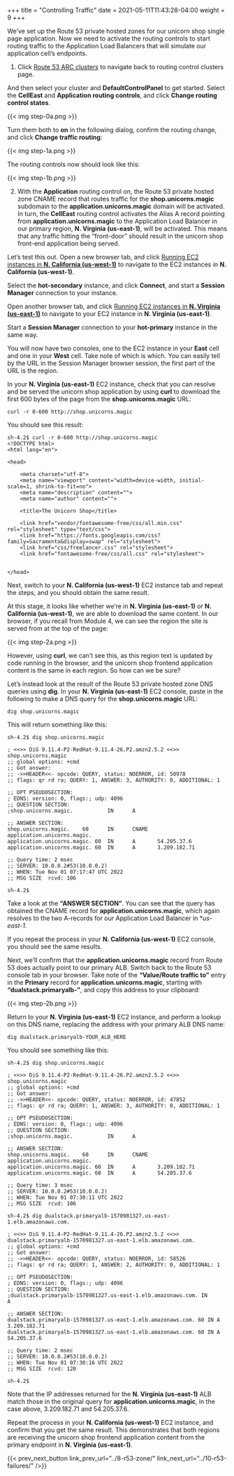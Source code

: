 +++
title = "Controlling Traffic"
date =  2021-05-11T11:43:28-04:00
weight = 9
+++

We’ve set up the Route 53 private hosted zones for our unicorn shop single page application. Now we need to activate the routing controls to start routing traffic to the Application Load Balancers that will simulate our application cell’s endpoints.

1. Click [Route 53 ARC clusters](https://us-west-2.console.aws.amazon.com/route53recovery/home#/recovery-control/clusters) to navigate back to routing control clusters page.

And then select your cluster and **DefaultControlPanel** to get started. Select the **CellEast** and **Application routing controls**, and click **Change routing control states**. 

{{< img step-0a.png >}}


Turn them both to **on** in the following dialog, confirm the routing change, and click **Change traffic routing**:

{{< img step-1a.png >}}

The routing controls now should look like this:

{{< img step-1b.png >}}

2. With the **Application** routing control on, the Route 53 private hosted zone CNAME record that routes traffic for the **shop.unicorns.magic** subdomain to the **application.unicorns.magic** domain will be activated. In turn, the **CellEast** routing control activates the Alias A record pointing from **application.unicorns.magic** to the Application Load Balancer in our primary region, **N. Virginia (us-east-1)**, will be activated. This means that any traffic hitting the “front-door” should result in the unicorn shop front-end application being served.

Let’s test this out. Open a new browser tab, and click [Running EC2 instances in **N. California (us-west-1)**](https://us-west-1.console.aws.amazon.com/ec2/home?region=us-west-1#Instances:instanceState=running) to navigate to the EC2 instances in **N. California (us-west-1)**.  

Select the **hot-secondary** instance, and click **Connect**, and start a **Session Manager** connection to your instance.

Open another browser tab, and click [Running EC2 instances in **N. Virginia (us-east-1)**](https://us-east-1.console.aws.amazon.com/ec2/home?region=us-east-1#Instances:instanceState=running) to navigate to your EC2 instance in **N. Virginia (us-east-1)**. 

Start a **Session Manager** connection to your **hot-primary** instance in the same way.

You will now have two consoles, one to the EC2 instance in your **East** cell and one in your **West** cell. Take note of which is which. You can easily tell by the URL in the Session Manager browser session, the first part of the URL is the region.

In your **N. Virginia (us-east-1)** EC2 instance, check that you can resolve and be served the unicorn shop application by using **curl** to download the first 600 bytes of the page from the **shop.unicorns.magic** URL:

```
curl -r 0-600 http://shop.unicorns.magic
```

You should see this result:

```
sh-4.2$ curl -r 0-600 http://shop.unicorns.magic
<!DOCTYPE html>
<html lang="en">

<head>

    <meta charset="utf-8">
    <meta name="viewport" content="width=device-width, initial-scale=1, shrink-to-fit=no">
    <meta name="description" content="">
    <meta name="author" content="">

    <title>The Unicorn Shop</title>

    <link href="vendor/fontawesome-free/css/all.min.css" rel="stylesheet" type="text/css">
    <link href="https://fonts.googleapis.com/css?family=Sacramento&display=swap" rel="stylesheet">
    <link href="css/freelancer.css" rel="stylesheet">
    <link href="fontawesome-free/css/all.css" rel="stylesheet">


</head>
```

Next, switch to your **N. California (us-west-1)** EC2 instance tab and repeat the steps, and you should obtain the same result. 

At this stage, it looks like whether we’re in **N. Virginia (us-east-1)** or **N. California (us-west-1)**, we are able to download the same content. In our browser, if you recall from Module 4, we can see the region the site is served from at the top of the page:

{{< img step-2a.png >}}

However, using **curl**, we can’t see this, as this region text is updated by code running in the browser, and the unicorn shop frontend application content is the same in each region. So how can we be sure?

Let’s instead look at the result of the Route 53 private hosted zone DNS queries using **dig**. In your **N. Virginia (us-east-1)** EC2 console, paste in the following to make a DNS query for the **shop.unicorns.magic** URL:

```
dig shop.unicorns.magic
```

This will return something like this:

```
sh-4.2$ dig shop.unicorns.magic

; <<>> DiG 9.11.4-P2-RedHat-9.11.4-26.P2.amzn2.5.2 <<>> shop.unicorns.magic
;; global options: +cmd
;; Got answer:
;; ->>HEADER<<- opcode: QUERY, status: NOERROR, id: 50978
;; flags: qr rd ra; QUERY: 1, ANSWER: 3, AUTHORITY: 0, ADDITIONAL: 1

;; OPT PSEUDOSECTION:
; EDNS: version: 0, flags:; udp: 4096
;; QUESTION SECTION:
;shop.unicorns.magic.           IN      A

;; ANSWER SECTION:
shop.unicorns.magic.    60      IN      CNAME   application.unicorns.magic.
application.unicorns.magic. 60  IN      A       54.205.37.6
application.unicorns.magic. 60  IN      A       3.209.182.71

;; Query time: 2 msec
;; SERVER: 10.0.0.2#53(10.0.0.2)
;; WHEN: Tue Nov 01 07:17:47 UTC 2022
;; MSG SIZE  rcvd: 106

sh-4.2$
```

Take a look at the **“ANSWER SECTION”**. You can see that the query has obtained the CNAME record for **application.unicorns.magic**, which again resolves to the two A-records for our Application Load Balancer in **us-east-1*.

If you repeat the process in your **N. California (us-west-1)** EC2 console, you should see the same results. 

Next, we’ll confirm that the **application.unicorns.magic** record from Route 53 does actually point to our primary ALB. Switch back to the Route 53 console tab in your browser. Take note of the **“Value/Route traffic to”** entry in the **Primary** record for **application.unicorns.magic**, starting with **“dualstack.primaryalb-”**, and copy this address to your clipboard:

{{< img step-2b.png >}}

Return to your **N. Virginia (us-east-1)** EC2 instance, and perform a lookup on this DNS name, replacing the address with your primary ALB DNS name:

```
dig dualstack.primaryalb-YOUR_ALB_HERE
```

You should see something like this:

```
sh-4.2$ dig shop.unicorns.magic

; <<>> DiG 9.11.4-P2-RedHat-9.11.4-26.P2.amzn2.5.2 <<>> shop.unicorns.magic
;; global options: +cmd
;; Got answer:
;; ->>HEADER<<- opcode: QUERY, status: NOERROR, id: 47852
;; flags: qr rd ra; QUERY: 1, ANSWER: 3, AUTHORITY: 0, ADDITIONAL: 1

;; OPT PSEUDOSECTION:
; EDNS: version: 0, flags:; udp: 4096
;; QUESTION SECTION:
;shop.unicorns.magic.           IN      A

;; ANSWER SECTION:
shop.unicorns.magic.    60      IN      CNAME   application.unicorns.magic.
application.unicorns.magic. 60  IN      A       3.209.182.71
application.unicorns.magic. 60  IN      A       54.205.37.6

;; Query time: 3 msec
;; SERVER: 10.0.0.2#53(10.0.0.2)
;; WHEN: Tue Nov 01 07:30:11 UTC 2022
;; MSG SIZE  rcvd: 106

sh-4.2$ dig dualstack.primaryalb-1570981327.us-east-1.elb.amazonaws.com.

; <<>> DiG 9.11.4-P2-RedHat-9.11.4-26.P2.amzn2.5.2 <<>> dualstack.primaryalb-1570981327.us-east-1.elb.amazonaws.com.
;; global options: +cmd
;; Got answer:
;; ->>HEADER<<- opcode: QUERY, status: NOERROR, id: 58526
;; flags: qr rd ra; QUERY: 1, ANSWER: 2, AUTHORITY: 0, ADDITIONAL: 1

;; OPT PSEUDOSECTION:
; EDNS: version: 0, flags:; udp: 4096
;; QUESTION SECTION:
;dualstack.primaryalb-1570981327.us-east-1.elb.amazonaws.com. IN        A

;; ANSWER SECTION:
dualstack.primaryalb-1570981327.us-east-1.elb.amazonaws.com. 60 IN A 3.209.182.71
dualstack.primaryalb-1570981327.us-east-1.elb.amazonaws.com. 60 IN A 54.205.37.6

;; Query time: 2 msec
;; SERVER: 10.0.0.2#53(10.0.0.2)
;; WHEN: Tue Nov 01 07:30:16 UTC 2022
;; MSG SIZE  rcvd: 120

sh-4.2$ 
```

Note that the IP addresses returned for the **N. Virginia (us-east-1)** ALB match those in the original query for **application.unicorns.magic**, in the case above, 3.209.182.71 and 54.205.37.6.

Repeat the process in your **N. California (us-west-1)** EC2 instance, and confirm that you get the same result. This demonstrates that both regions are receiving the unicorn shop frontend application content from the primary endpoint in **N. Virginia (us-east-1)**.

{{< prev_next_button link_prev_url="../8-r53-zone/" link_next_url="../10-r53-failures/" />}}

